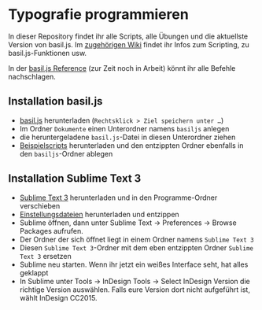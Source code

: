 # Typografie programmieren
In dieser Repository findet ihr alle Scripts, alle Übungen und die aktuellste Version von basil.js.
Im [zugehörigen Wiki](https://github.com/typografie-haw-hamburg/Typografie-programmieren/wiki) findet ihr Infos zum Scripting, zu basil.js-Funktionen usw.

In der [basil.js Reference](https://basiljs2.netlify.com/reference/) (zur Zeit noch in Arbeit) könnt ihr alle Befehle nachschlagen.

## Installation basil.js

- [basil.js](https://raw.githubusercontent.com/basiljs/basil.js/develop/basil.js) herunterladen (`Rechtsklick > Ziel speichern unter …`)
- Im Ordner `Dokumente` einen Unterordner namens `basiljs` anlegen
- die heruntergeladene `basil.js`-Datei in diesen Unterordner ziehen
- [Beispielscripts](https://github.com/typografie-haw-hamburg/Typografie-programmieren/raw/master/Material/examples.zip) herunterladen und den entzippten Ordner ebenfalls in den `basiljs`-Ordner ablegen

## Installation Sublime Text 3

- [Sublime Text 3](https://www.sublimetext.com/3) herunterladen und in den Programme-Ordner verschieben
- [Einstellungsdateien](https://github.com/typografie-haw-hamburg/Typografie-programmieren/raw/master/Material/ST3_settings.zip) herunterladen und entzippen
- Sublime öffnen, dann unter Sublime Text -> Preferences -> Browse Packages aufrufen.
- Der Ordner der sich öffnet liegt in einem Ordner namens `Sublime Text 3`
- Diesen `Sublime Text 3`-Ordner mit dem eben entzippten Ordner `Sublime Text 3` ersetzen
- Sublime neu starten. Wenn ihr jetzt ein weißes Interface seht, hat alles geklappt
- In Sublime unter Tools -> InDesign Tools -> Select InDesign Version die richtige Version auswählen. Falls eure Version dort nicht aufgeführt ist, wählt InDesign CC2015.
